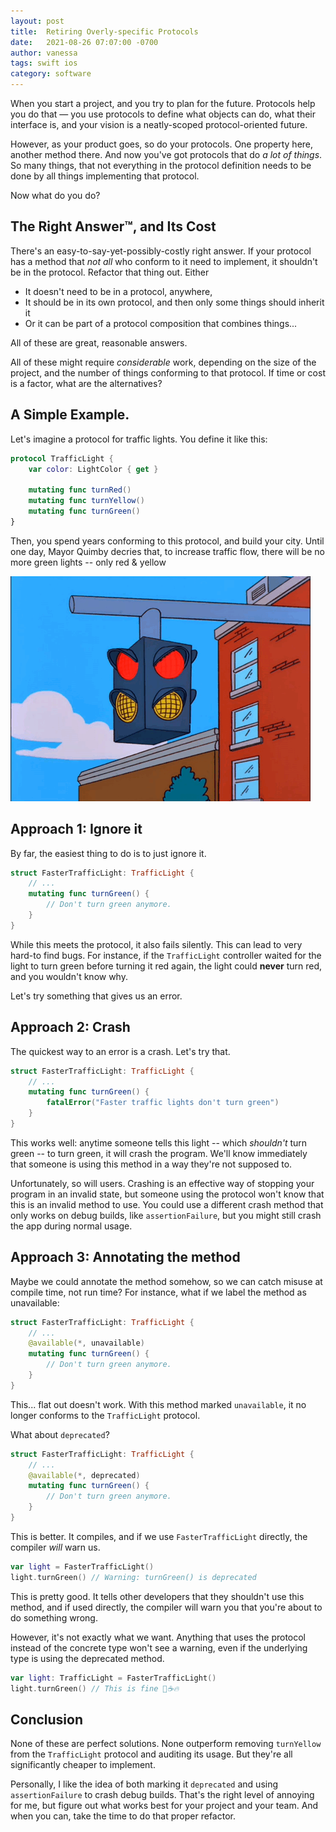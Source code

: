 ```yaml
---
layout: post
title:  Retiring Overly-specific Protocols
date:   2021-08-26 07:07:00 -0700
author: vanessa
tags: swift ios
category: software
---
```

<!-- cspell:ignore Quimby -->
When you start a project, and you try to plan for the future. Protocols help you do that &mdash; you use protocols to define what objects can do, what their interface is, and your vision is a neatly-scoped protocol-oriented future.

However, as your product goes, so do your protocols. One property here, another method there. And now you've got protocols that do _a lot of things_. So many things, that not everything in the protocol definition needs to be done by all things implementing that protocol. 

Now what do you do?

## The Right Answer™️, and Its Cost
There's an easy-to-say-yet-possibly-costly right answer. If your protocol has a method that _not all_ who conform to it need to implement, it shouldn't be in the protocol. Refactor that thing out. Either

- It doesn't need to be in a protocol, anywhere,
- It should be in its own protocol, and then only some things should inherit it
- Or it can be part of a protocol composition that combines things...

All of these are great, reasonable answers. 

All of these might require _considerable_ work, depending on the size of the project, and the number of things conforming to that protocol. If time or cost is a factor, what are the alternatives?

## A Simple Example.
Let's imagine a protocol for traffic lights. You define it like this:

```swift
protocol TrafficLight {
    var color: LightColor { get }
    
    mutating func turnRed()
    mutating func turnYellow()
    mutating func turnGreen()
}
```

Then, you spend years conforming to this protocol, and build your city. Until one day, Mayor Quimby decries that, to increase traffic flow, there will be no more green lights -- only red & yellow

![Lenny waiting for a red light to turn yellow, then flooring it](/assets/img/red-yellow-light.gif)

## Approach 1: Ignore it
By far, the easiest thing to do is to just ignore it.

```swift
struct FasterTrafficLight: TrafficLight {
    // ...
    mutating func turnGreen() {
        // Don't turn green anymore.
    }
}
```

While this meets the protocol, it also fails silently. This can lead to very hard-to find bugs. For instance, if the `TrafficLight` controller waited for the light to turn green before turning it red again, the light could **never** turn red, and you wouldn't know why.

Let's try something that gives us an error. 

## Approach 2: Crash
The quickest way to an error is a crash. Let's try that.

```swift
struct FasterTrafficLight: TrafficLight {
    // ...
    mutating func turnGreen() {
        fatalError("Faster traffic lights don't turn green")
    }
}
```

This works well: anytime someone tells this light -- which _shouldn't_ turn green -- to turn green, it will crash the program. We'll know immediately that someone is using this method in a way they're not supposed to. 

Unfortunately, so will users. Crashing is an effective way of stopping your program in an invalid state, but someone using the protocol won't know that this is an invalid method to use. You could use a different crash method that only works on debug builds, like `assertionFailure`, but you might still crash the app during normal usage.

## Approach 3: Annotating the method
Maybe we could annotate the method somehow, so we can catch misuse at compile time, not run time? For instance, what if we label the method as unavailable:

```swift
struct FasterTrafficLight: TrafficLight {
    // ...
    @available(*, unavailable)
    mutating func turnGreen() {
        // Don't turn green anymore.
    }
}
```

This... flat out doesn't work. With this method marked `unavailable`, it no longer conforms to the `TrafficLight` protocol.

What about `deprecated`?

```swift
struct FasterTrafficLight: TrafficLight {
    // ...
    @available(*, deprecated)
    mutating func turnGreen() {
        // Don't turn green anymore.
    }
}
```

This is better. It compiles, and if we use `FasterTrafficLight` directly, the compiler _will_ warn us.

```swift
var light = FasterTrafficLight()
light.turnGreen() // Warning: turnGreen() is deprecated
```

This is pretty good. It tells other developers that they shouldn't use this method, and if used directly, the compiler will warn you that you're about to do something wrong.

However, it's not exactly what we want. Anything that uses the protocol instead of the concrete type won't see a warning, even if the underlying type is using the deprecated method.

```swift
var light: TrafficLight = FasterTrafficLight()
light.turnGreen() // This is fine 🐶☕️🔥
```

## Conclusion
None of these are perfect solutions. None outperform removing `turnYellow` from the `TrafficLight` protocol and auditing its usage. But they're all significantly cheaper to implement.

Personally, I like the idea of both marking it `deprecated` and using `assertionFailure` to crash debug builds. That's the right level of annoying for me, but figure out what works best for your project and your team. And when you can, take the time to do that proper refactor.